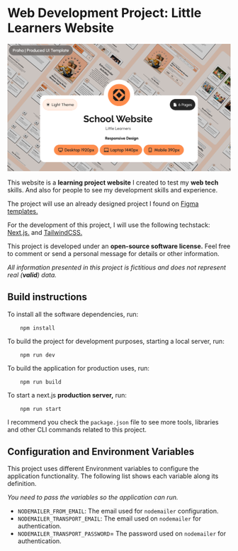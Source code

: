 # Web Development Project: Little Learners Website

![Little Learners Website Cover](./little-learners-website-cover.png)

This website is a **learning project website** I created to test my **web tech** skills. And also for people to see my development skills and experience.

The project will use an already designed project I found on [Figma templates.](https://www.figma.com/community/file/1308633616415979699/school-education-website-ui-template-light-theme-neubrutalism-free-editable)

For the development of this project, I will use the following techstack: [Next.js.](https://nextjs.org/) and [TailwindCSS.](https://tailwindcss.com)

This project is developed under an **open-source software license.** Feel free to comment or send a personal message for details or other information.

_All information presented in this project is fictitious and does not represent real (**valid**) data._

## Build instructions

To install all the software dependencies, run:

```cli
    npm install
```

To build the project for development purposes, starting a local server, run:

```cli
    npm run dev
```

To build the application for production uses, run:

```cli
    npm run build
```

To start a next.js **production server,** run:

```cli
    npm run start
```

I recommend you check the `package.json` file to see more tools, libraries and other CLI commands related to this project.

## Configuration and Environment Variables

This project uses different Environment variables to configure the application functionality. The following list shows each variable along its definition.

_You need to pass the variables so the application can run._

- `NODEMAILER_FROM_EMAIL`: The email used for `nodemailer` configuration.
- `NODEMAILER_TRANSPORT_EMAIL`: The email used on `nodemailer` for authentication.
- `NODEMAILER_TRANSPORT_PASSWORD`= The password used on `nodemailer` for authentication.
